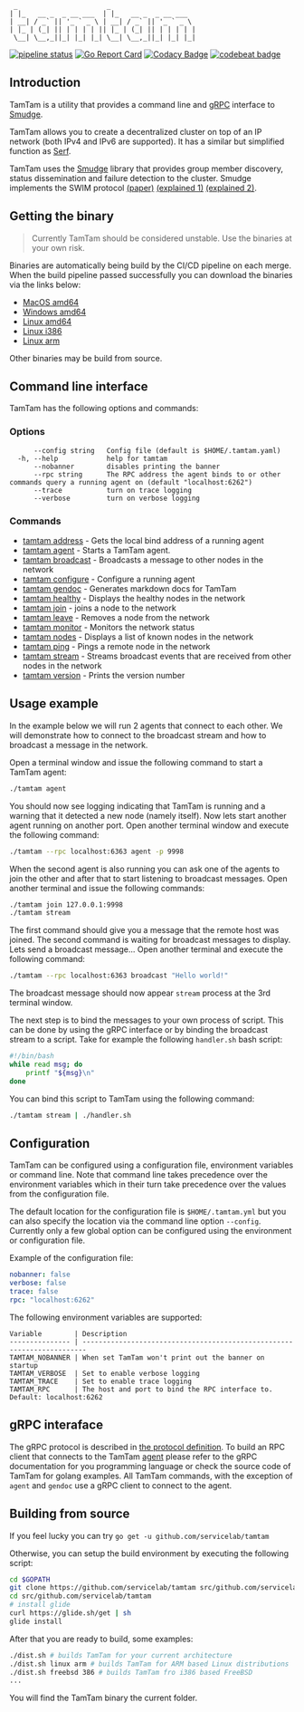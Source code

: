 ```
 _                      _
| |_   __ _  _ __ ___  | |_   __ _  _ __ ___
| __| / _` || '_ ` _ \ | __| / _` || '_ ` _ \
| |_ | (_| || | | | | || |_ | (_| || | | | | |
 \__| \__,_||_| |_| |_| \__| \__,_||_| |_| |_|
```

[![pipeline status](https://gitlab.com/eelco/tamtam/badges/master/pipeline.svg)](https://gitlab.com/eelco/tamtam/pipelines)
[![Go Report Card](https://goreportcard.com/badge/github.com/servicelab/tamtam)](https://goreportcard.com/report/github.com/servicelab/tamtam)
[![Codacy Badge](https://api.codacy.com/project/badge/Grade/39f89f19b7c7405ab9f6e9a15de19cb5)](https://www.codacy.com/app/eelcocramer/tamtam?utm_source=github.com&amp;utm_medium=referral&amp;utm_content=servicelab/tamtam&amp;utm_campaign=Badge_Grade)
[![codebeat badge](https://codebeat.co/badges/6c1251ca-1aec-4ca3-92af-3cbf1afd2e65)](https://codebeat.co/projects/github-com-servicelab-tamtam-master)

## Introduction

TamTam is a utility that provides a command line and [gRPC](https://grpc.io) interface to [Smudge](https://github.com/clockworksoul/smudge).

TamTam allows you to create a decentralized cluster on top of an IP network (both IPv4 and IPv6 are supported). It has a similar but simplified function as [Serf](https://www.serf.io).

TamTam uses the [Smudge](https://github.com/clockworksoul/smudge) library that provides group member discovery, status dissemination and failure detection to the cluster. Smudge implements the SWIM protocol [(paper)](https://pdfs.semanticscholar.org/8712/3307869ac84fc16122043a4a313604bd948f.pdf) [(explained 1)](https://asafdav2.github.io/2017/swim-protocol/) [(explained 2)](https://prakhar.me/articles/swim/).

## Getting the binary

> Currently TamTam should be considered unstable. Use the binaries at your own risk.

Binaries are automatically being build by the CI/CD pipeline on each merge. When the build pipeline passed successfully you can download the binaries via the links below:

* [MacOS amd64](https://gitlab.com/eelco/tamtam/-/jobs/artifacts/master/download?job=macos)
* [Windows amd64](https://gitlab.com/eelco/tamtam/-/jobs/artifacts/master/download?job=windows)
* [Linux amd64](https://gitlab.com/eelco/tamtam/-/jobs/artifacts/master/download?job=linux-amd64)
* [Linux i386](https://gitlab.com/eelco/tamtam/-/jobs/artifacts/master/download?job=linux-i386)
* [Linux arm](https://gitlab.com/eelco/tamtam/-/jobs/artifacts/master/download?job=linux-arm)

Other binaries may be build from source.

## Command line interface

TamTam has the following options and commands:

### Options

```
      --config string   Config file (default is $HOME/.tamtam.yaml)
  -h, --help            help for tamtam
      --nobanner        disables printing the banner
      --rpc string      The RPC address the agent binds to or other commands query a running agent on (default "localhost:6262")
      --trace           turn on trace logging
      --verbose         turn on verbose logging
```

### Commands
* [tamtam address](docs/tamtam_address.md)	 - Gets the local bind address of a running agent
* [tamtam agent](docs/tamtam_agent.md)	 - Starts a TamTam agent.
* [tamtam broadcast](docs/tamtam_broadcast.md)	 - Broadcasts a message to other nodes in the network
* [tamtam configure](docs/tamtam_configure.md)	 - Configure a running agent
* [tamtam gendoc](docs/tamtam_gendoc.md)	 - Generates markdown docs for TamTam
* [tamtam healthy](docs/tamtam_healthy.md)	 - Displays the healthy nodes in the network
* [tamtam join](docs/tamtam_join.md)	 - joins a node to the network
* [tamtam leave](docs/tamtam_leave.md)	 - Removes a node from the network
* [tamtam monitor](docs/tamtam_monitor.md)	 - Monitors the network status
* [tamtam nodes](docs/tamtam_nodes.md)	 - Displays a list of known nodes in the network
* [tamtam ping](docs/tamtam_ping.md)	 - Pings a remote node in the network
* [tamtam stream](docs/tamtam_stream.md)	 - Streams broadcast events that are received from other nodes in the network
* [tamtam version](docs/tamtam_version.md)	 - Prints the version number

## Usage example

In the example below we will run 2 agents that connect to each other. We will demonstrate how to connect to the broadcast stream and how to broadcast a message in the network.

Open a terminal window and issue the following command to start a TamTam agent:

```bash
./tamtam agent
```

You should now see logging indicating that TamTam is running and a warning that it detected a new node (namely itself). Now lets start another agent running on another port. Open another terminal window and execute the following command:

```bash
./tamtam --rpc localhost:6363 agent -p 9998
```

When the second agent is also running you can ask one of the agents to join the other and after that to start listening to broadcast messages. Open another terminal and issue the following commands:

```bash
./tamtam join 127.0.0.1:9998
./tamtam stream
```

The first command should give you a message that the remote host was joined. The second command is waiting for broadcast messages to display. Lets send a broadcast message... Open another terminal and execute the following command:

```bash
./tamtam --rpc localhost:6363 broadcast "Hello world!"
```

The broadcast message should now appear `stream` process at the 3rd terminal window.

The next step is to bind the messages to your own process of script. This can be done by using the gRPC interface or by binding the broadcast stream to a script. Take for example the following `handler.sh` bash script:

```bash
#!/bin/bash
while read msg; do
    printf "${msg}\n"
done
```

You can bind this script to TamTam using the following command:

```bash
./tamtam stream | ./handler.sh
```

## Configuration

TamTam can be configured using a configuration file, environment variables or command line. Note that command line takes precedence over the environment variables which in their turn take precedence over the values from the configuration file.

The default location for the configuration file is `$HOME/.tamtam.yml` but you can also specify the location via the command line option `--config`. Currently only a few global option can be configured using the environment or configuration file.

Example of the configuration file:

```yml
nobanner: false
verbose: false
trace: false
rpc: "localhost:6262"
```

The following environment variables are supported:

```
Variable        | Description
--------------- | -----------------------------------------------------------------------
TAMTAM_NOBANNER | When set TamTam won't print out the banner on startup
TAMTAM_VERBOSE  | Set to enable verbose logging
TAMTAM_TRACE    | Set to enable trace logging
TAMTAM_RPC      | The host and port to bind the RPC interface to. Default: localhost:6262
```
## gRPC interaface

The gRPC protocol is described in [the protocol definition](service/service.proto). To build an RPC client that connects to the TamTam [agent](docs/tamtam_agent.md) please refer to the gRPC documentation for you programming language or check the source code of TamTam for golang examples. All TamTam commands, with the exception of `agent` and `gendoc` use a gRPC client to connect to the agent.

## Building from source

If you feel lucky you can try `go get -u github.com/servicelab/tamtam`

Otherwise, you can setup the build environment by executing the following script:

```bash
cd $GOPATH
git clone https://github.com/servicelab/tamtam src/github.com/servicelab/tamtam
cd src/github.com/servicelab/tamtam
# install glide
curl https://glide.sh/get | sh
glide install
```

After that you are ready to build, some examples:

```bash
./dist.sh # builds TamTam for your current architecture
./dist.sh linux arm # builds TamTam for ARM based Linux distributions
./dist.sh freebsd 386 # builds TamTam fro i386 based FreeBSD
...
```

You will find the TamTam binary the current folder.


